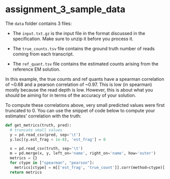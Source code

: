 # assignment_3_sample_data

The `data` folder contains 3 files:

* The `input.txt.gz` is the input file in the format discussed in the specification. Make sure to unzip it before you process it.

* The `true_counts.tsv` file contains the ground truth number of reads coming from each transcript.

* The `ref_quant.tsv` file contains the estimated counts arising from the reference EM solution.

In this example, the true counts and ref quants have a spearman correlation of ~0.68 and a pearson correlation of ~0.97.  This is 
low (in spearman) mostly because the read depth is low.  However, this is about what you should be aiming for in terms of the accuracy 
of your solution.

To compute these correlations above, very small predicted values were first truncated to 0.  You can use the snippet of code below to compute your 
estimates' correlation with the truth:

```python
def get_metrics(truth, pred):
  # truncate small values
  y = pd.read_csv(pred, sep='\t')
  y.loc[(y.est_frag < 1e-8), 'est_frag'] = 0

  x = pd.read_csv(truth, sep='\t')
  m = pd.merge(x, y, left_on='name', right_on='name', how='outer')
  metrics = {}
  for ctype in ["spearman", "pearson"]:
    metrics[ctype] = m[['est_frag', 'true_count']].corr(method=ctype)['est_frag']['true_count']
  return metrics
```
